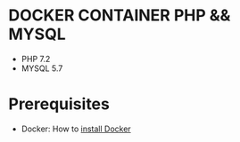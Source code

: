 # DOCKER CONTAINER PHP && MYSQL

- PHP 7.2
- MYSQL 5.7

# Prerequisites

- Docker: How to [install Docker](https://aka.ms/AA37qtj)

